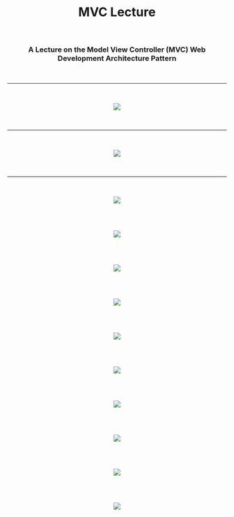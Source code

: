<div align="center">

# MVC Lecture

<br>

### A Lecture on the Model View Controller (MVC) Web Development Architecture Pattern

<br><hr><br>

<img src="https://i.ibb.co/SVmrzcp/1.png" border="0">

<br><hr><br>

<img src="https://i.ibb.co/ThRD4hW/2.png" border="0">

<br><hr><br>

<img src="https://i.ibb.co/KwgyXhN/3.png" border="0">

<br><br>

<img src="https://i.ibb.co/T4Nhb3T/4.png" border="0">

<br><br>

<img src="https://i.ibb.co/ssJyV5G/5.png" border="0">

<br><br>

<img src="https://i.ibb.co/PDTVwxS/6.png" border="0">

<br><br>

<img src="https://i.ibb.co/3S186qT/7.png" border="0">

<br><br>

<img src="https://i.ibb.co/9rCpTWs/8.png" border="0">

<br><br>

<img src="https://i.ibb.co/RHcrb5h/9.png" border="0">

<br><br>

<img src="https://i.ibb.co/N3CHNC5/10.png" border="0">

<br><br>

<img src="https://i.ibb.co/0QHQ6MJ/11.png" border="0">

<br><br>

<img src="https://i.ibb.co/4Sktnvt/12.png" border="0">

<br><br>

</div>
